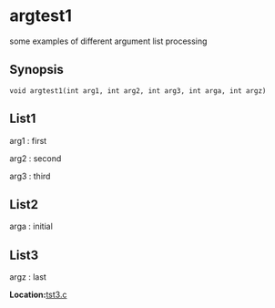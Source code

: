# argtest1
some examples of different argument list processing 
## Synopsis
```
void argtest1(int arg1, int arg2, int arg3, int arga, int argz)
```

## List1

arg1 
: first

arg2 
: second

arg3 
: third



## List2

arga 
: initial



## List3

argz 
: last


**Location:**<A HREF="../../../../tst3.c#argtest1">tst3.c</A>

